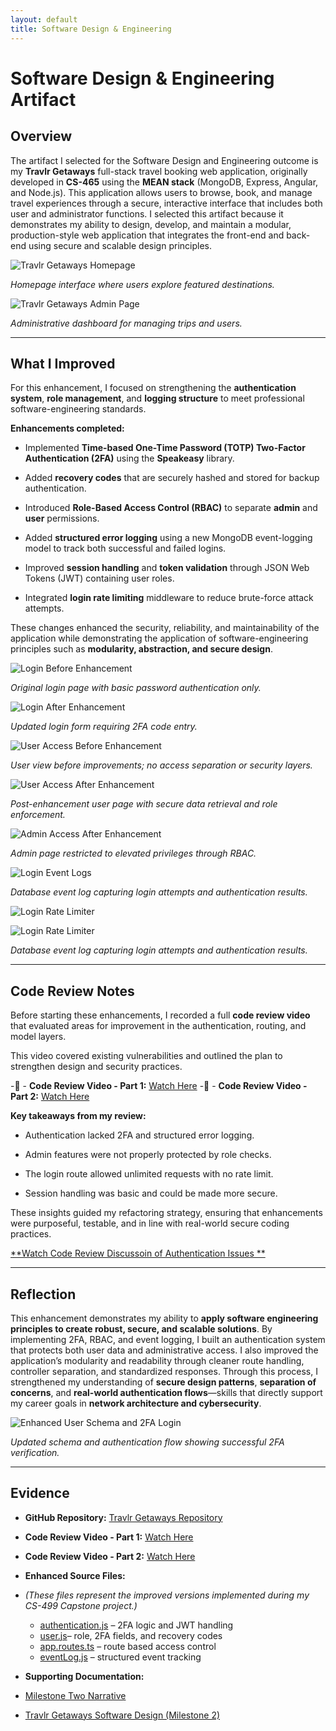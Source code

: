 ```yaml
---
layout: default
title: Software Design & Engineering
---
```


<link rel="stylesheet" href="../../assets/css/custom.css">

# Software Design & Engineering Artifact

## Overview
The artifact I selected for the Software Design and Engineering outcome is my **Travlr Getaways** full-stack travel booking web application, originally developed in **CS-465** using the **MEAN stack** (MongoDB, Express, Angular, and Node.js). This application allows users to browse, book, and manage travel experiences through a secure, interactive interface that includes both user and administrator functions. I selected this artifact because it demonstrates my ability to design, develop, and maintain a modular, production-style web application that integrates the front-end and back-end using secure and scalable design principles.


![Travlr Getaways Homepage](images/TravlrHomePage.jpg)

*Homepage interface where users explore featured destinations.*

![Travlr Getaways Admin Page](images/TravlrAdminPage.jpg)

*Administrative dashboard for managing trips and users.*

---

## What I Improved
For this enhancement, I focused on strengthening the **authentication system**, **role management**, and **logging structure** to meet professional software-engineering standards.

**Enhancements completed:**
- Implemented **Time-based One-Time Password (TOTP) Two-Factor Authentication (2FA)** using the **Speakeasy** library.
  
- Added **recovery codes** that are securely hashed and stored for backup authentication.
  
- Introduced **Role-Based Access Control (RBAC)** to separate **admin** and **user** permissions.
  
- Added **structured error logging** using a new MongoDB event-logging model to track both successful and failed logins.
   
- Improved **session handling** and **token validation** through JSON Web Tokens (JWT) containing user roles.
   
- Integrated **login rate limiting** middleware to reduce brute-force attack attempts.

These changes enhanced the security, reliability, and maintainability of the application while demonstrating the application of software-engineering principles such as **modularity, abstraction, and secure design**.


![Login Before Enhancement](images/No2FA.jpg)

*Original login page with basic password authentication only.*

![Login After Enhancement](images/w2FA.jpg)

*Updated login form requiring 2FA code entry.*

![User Access Before Enhancement](images/TravelListingBefore.jpg)

*User view before improvements; no access separation or security layers.*

![User Access After Enhancement](images/TravelListPageAfter.jpg)

*Post-enhancement user page with secure data retrieval and role enforcement.*

![Admin Access After Enhancement](images/TravelListingAdmin.jpg)

*Admin page restricted to elevated privileges through RBAC.*

![Login Event Logs](images/LoginEventLog.jpg)

*Database event log capturing login attempts and authentication results.*

![Login Rate Limiter](images/Login_Limiter1.jpg)

![Login Rate Limiter](images/Login_Limiter2.jpg)

*Database event log capturing login attempts and authentication results.*

---

## Code Review Notes
Before starting these enhancements, I recorded a full **code review video** that evaluated areas for improvement in the authentication, routing, and model layers.  

This video covered existing vulnerabilities and outlined the plan to strengthen design and security practices.

-🎥 - **Code Review Video - Part 1:** [Watch Here](https://youtu.be/yE4y5FZN2ck)
-🎥 - **Code Review Video - Part 2:** [Watch Here](https://youtu.be/-rbaklZHxl4) 

**Key takeaways from my review:** 

- Authentication lacked 2FA and structured error logging.
  
- Admin features were not properly protected by role checks.
    
- The login route allowed unlimited requests with no rate limit.
   
- Session handling was basic and could be made more secure.  

These insights guided my refactoring strategy, ensuring that enhancements were purposeful, testable, and in line with real-world secure coding practices.


[**Watch Code Review Discussoin of Authentication Issues **](https://youtu.be/Nrz5_AwpX3g)

---

## Reflection

This enhancement demonstrates my ability to **apply software engineering principles to create robust, secure, and scalable solutions**. By implementing 2FA, RBAC, and event logging, I built an authentication system that protects both user data and administrative access. I also improved the application’s modularity and readability through cleaner route handling, controller separation, and standardized responses. Through this process, I strengthened my understanding of **secure design patterns**, **separation of concerns**, and **real-world authentication flows**—skills that directly support my career goals in **network architecture and cybersecurity**.

![Enhanced User Schema and 2FA Login](images/successful2fa.jpg)

*Updated schema and authentication flow showing successful 2FA verification.*

---

## Evidence

- **GitHub Repository:** [Travlr Getaways Repository](https://github.com/thatone313/CS465FullStackDevelopment)  
- **Code Review Video - Part 1:** [Watch Here](https://youtu.be/yE4y5FZN2ck)
- **Code Review Video - Part 2:** [Watch Here](https://youtu.be/-rbaklZHxl4)
  
- **Enhanced Source Files:**
- *(These files represent the improved versions implemented during my CS-499 Capstone project.)*
   
  - [authentication.js](../../supporting_files/authentication.js) – 2FA logic and JWT handling
  - [user.js](../../supporting_files/user.js)– role, 2FA fields, and recovery codes
  - [app.routes.ts](../../supporting_files/app.routes.ts) – route based access control
  - [eventLog.js](../../supporting_files/eventLog.js) – structured event tracking

 - **Supporting Documentation:**
  - [Milestone Two Narrative](../../supporting_files/CS499MilestoneTwo.docx)
  - [Travlr Getaways Software Design (Milestone 2)](https://drive.google.com/file/d/19v_cPs5u9K09WiLyLC1A-dF90NXB1nxt/view?usp=drive_link)

    

